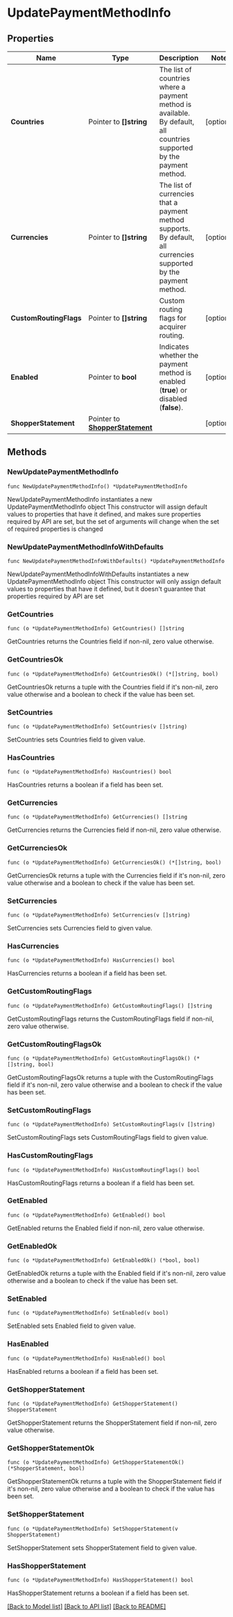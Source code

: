 # UpdatePaymentMethodInfo

## Properties

Name | Type | Description | Notes
------------ | ------------- | ------------- | -------------
**Countries** | Pointer to **[]string** | The list of countries where a payment method is available. By default, all countries supported by the payment method. | [optional] 
**Currencies** | Pointer to **[]string** | The list of currencies that a payment method supports. By default, all currencies supported by the payment method. | [optional] 
**CustomRoutingFlags** | Pointer to **[]string** | Custom routing flags for acquirer routing. | [optional] 
**Enabled** | Pointer to **bool** | Indicates whether the payment method is enabled (**true**) or disabled (**false**). | [optional] 
**ShopperStatement** | Pointer to [**ShopperStatement**](ShopperStatement.md) |  | [optional] 

## Methods

### NewUpdatePaymentMethodInfo

`func NewUpdatePaymentMethodInfo() *UpdatePaymentMethodInfo`

NewUpdatePaymentMethodInfo instantiates a new UpdatePaymentMethodInfo object
This constructor will assign default values to properties that have it defined,
and makes sure properties required by API are set, but the set of arguments
will change when the set of required properties is changed

### NewUpdatePaymentMethodInfoWithDefaults

`func NewUpdatePaymentMethodInfoWithDefaults() *UpdatePaymentMethodInfo`

NewUpdatePaymentMethodInfoWithDefaults instantiates a new UpdatePaymentMethodInfo object
This constructor will only assign default values to properties that have it defined,
but it doesn't guarantee that properties required by API are set

### GetCountries

`func (o *UpdatePaymentMethodInfo) GetCountries() []string`

GetCountries returns the Countries field if non-nil, zero value otherwise.

### GetCountriesOk

`func (o *UpdatePaymentMethodInfo) GetCountriesOk() (*[]string, bool)`

GetCountriesOk returns a tuple with the Countries field if it's non-nil, zero value otherwise
and a boolean to check if the value has been set.

### SetCountries

`func (o *UpdatePaymentMethodInfo) SetCountries(v []string)`

SetCountries sets Countries field to given value.

### HasCountries

`func (o *UpdatePaymentMethodInfo) HasCountries() bool`

HasCountries returns a boolean if a field has been set.

### GetCurrencies

`func (o *UpdatePaymentMethodInfo) GetCurrencies() []string`

GetCurrencies returns the Currencies field if non-nil, zero value otherwise.

### GetCurrenciesOk

`func (o *UpdatePaymentMethodInfo) GetCurrenciesOk() (*[]string, bool)`

GetCurrenciesOk returns a tuple with the Currencies field if it's non-nil, zero value otherwise
and a boolean to check if the value has been set.

### SetCurrencies

`func (o *UpdatePaymentMethodInfo) SetCurrencies(v []string)`

SetCurrencies sets Currencies field to given value.

### HasCurrencies

`func (o *UpdatePaymentMethodInfo) HasCurrencies() bool`

HasCurrencies returns a boolean if a field has been set.

### GetCustomRoutingFlags

`func (o *UpdatePaymentMethodInfo) GetCustomRoutingFlags() []string`

GetCustomRoutingFlags returns the CustomRoutingFlags field if non-nil, zero value otherwise.

### GetCustomRoutingFlagsOk

`func (o *UpdatePaymentMethodInfo) GetCustomRoutingFlagsOk() (*[]string, bool)`

GetCustomRoutingFlagsOk returns a tuple with the CustomRoutingFlags field if it's non-nil, zero value otherwise
and a boolean to check if the value has been set.

### SetCustomRoutingFlags

`func (o *UpdatePaymentMethodInfo) SetCustomRoutingFlags(v []string)`

SetCustomRoutingFlags sets CustomRoutingFlags field to given value.

### HasCustomRoutingFlags

`func (o *UpdatePaymentMethodInfo) HasCustomRoutingFlags() bool`

HasCustomRoutingFlags returns a boolean if a field has been set.

### GetEnabled

`func (o *UpdatePaymentMethodInfo) GetEnabled() bool`

GetEnabled returns the Enabled field if non-nil, zero value otherwise.

### GetEnabledOk

`func (o *UpdatePaymentMethodInfo) GetEnabledOk() (*bool, bool)`

GetEnabledOk returns a tuple with the Enabled field if it's non-nil, zero value otherwise
and a boolean to check if the value has been set.

### SetEnabled

`func (o *UpdatePaymentMethodInfo) SetEnabled(v bool)`

SetEnabled sets Enabled field to given value.

### HasEnabled

`func (o *UpdatePaymentMethodInfo) HasEnabled() bool`

HasEnabled returns a boolean if a field has been set.

### GetShopperStatement

`func (o *UpdatePaymentMethodInfo) GetShopperStatement() ShopperStatement`

GetShopperStatement returns the ShopperStatement field if non-nil, zero value otherwise.

### GetShopperStatementOk

`func (o *UpdatePaymentMethodInfo) GetShopperStatementOk() (*ShopperStatement, bool)`

GetShopperStatementOk returns a tuple with the ShopperStatement field if it's non-nil, zero value otherwise
and a boolean to check if the value has been set.

### SetShopperStatement

`func (o *UpdatePaymentMethodInfo) SetShopperStatement(v ShopperStatement)`

SetShopperStatement sets ShopperStatement field to given value.

### HasShopperStatement

`func (o *UpdatePaymentMethodInfo) HasShopperStatement() bool`

HasShopperStatement returns a boolean if a field has been set.


[[Back to Model list]](../README.md#documentation-for-models) [[Back to API list]](../README.md#documentation-for-api-endpoints) [[Back to README]](../README.md)


